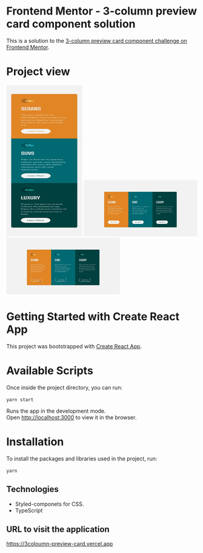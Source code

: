 # Frontend Mentor - 3-column preview card component solution

This is a solution to the [3-column preview card component challenge on Frontend Mentor](https://www.frontendmentor.io/challenges/3column-preview-card-component-pH92eAR2-). 

# Project view

  <img src="public/img/mobile-design.jpg" alt="Mobile design" width="200" height="400">
  <img src="public/img/desktop-design.jpg" alt="Desktop design" width="300" height="150">
  <img src="public/img/active-states.jpg" alt="Desktop active states" width="300" height="150">

# Getting Started with Create React App

This project was bootstrapped with [Create React App](https://github.com/facebook/create-react-app).

# Available Scripts

Once inside the project directory, you can run:

`yarn start`

Runs the app in the development mode.\
Open [http://localhost:3000](http://localhost:3000) to view it in the browser.

# Installation

To install the packages and libraries used in the project, run:

`yarn`

## Technologies
- Styled-componets for CSS.
- TypeScript

## URL to visit the application

https://3coloumn-preview-card.vercel.app
